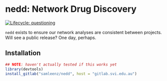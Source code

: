 # nedd: Network Drug Discovery

<!-- badges: start -->
[![Lifecycle: questioning](https://img.shields.io/badge/lifecycle-questioning-blue.svg)](https://www.tidyverse.org/lifecycle/#questioning)
<!-- badges: end -->

`nedd` exists to ensure our network analyses are consistent between projects. Will see a public release? One day, perhaps.


## Installation

```r
## NOTE: haven't actually tested if this works yet
library(devtools)
install_gitlab("samleenz/nedd", host = "gitlab.svi.edu.au")
```
